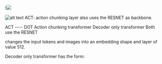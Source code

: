 !<img src="/home/skr3178/DOT_policy/dot2/lerobot/lerobot/common/policies/act/img.png"/>

![alt text](/home/skr3178/DOT_policy/dot2/lerobot/lerobot/common/policies/act/img.png)
ACT: action chunking layer also uses the RESNET as backbone. 



ACT                                 ----                        DOT
Action chunking transformer                   Decoder only transformer
Both use the RESNET

changes the input tokens and images into an embedding shape and layer of value 512. 


Decoder only transformer has the form:

